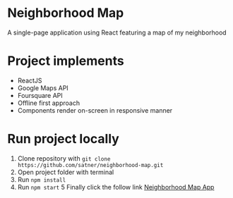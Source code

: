# Neighborhood Map
A single-page application using React featuring a map of my neighborhood


# Project implements

* ReactJS
* Google Maps API
* Foursquare API
* Offline first approach
* Components render on-screen in responsive manner

# Run project locally

1. Clone repository with `git clone https://github.com/satner/neighborhood-map.git`
2. Open project folder with terminal
3. Run `npm install`
4. Run `npm start`
5 Finally click the follow link [Neighborhood Map App](http://localhost:3000/)
